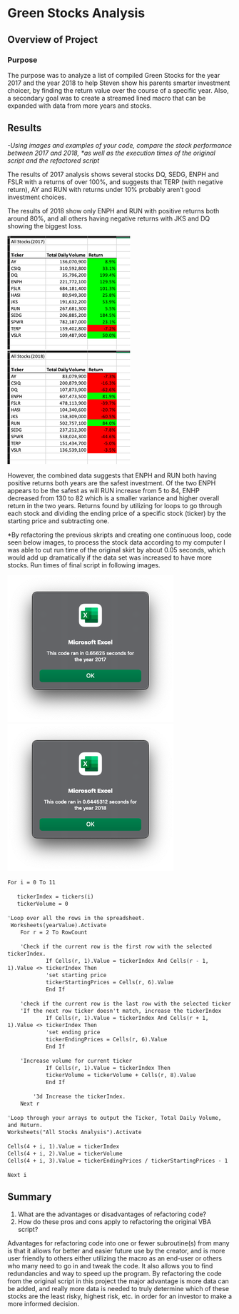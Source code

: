 # Green Stocks Analysis

## Overview of Project

### Purpose
The purpose was to analyze a list of compiled Green Stocks for the year 2017 and the year 2018 to help Steven show his parents smarter investment choicer, by finding the return value over the course of a specific year. Also, a secondary goal was to create a streamed lined macro that can be expanded with data from more years and stocks.

## Results
<i>-Using images and examples of your code, compare the stock performance between 2017 and 2018, *as well as the execution times of the original script and the refactored script</i>

The results of 2017 analysis shows several stocks DQ, SEDG, ENPH and FSLR with a returns of over 100%, and suggests that TERP (with negative return), AY and RUN with returns under 10% probably aren’t good investment choices. 

The results of 2018 show only ENPH and RUN with positive returns both around 80%, and all others having negative returns with JKS and DQ showing the biggest loss.

![Image](https://github.com/trosie3/stocks-analysis/blob/main/Resources/VBA_Challenge_2017data.png) ![Image](https://github.com/trosie3/stocks-analysis/blob/main/Resources/VBA_Chellenge_2018data.png)

However, the combined data suggests that ENPH and RUN both having positive returns both years are the safest investment. Of the two ENPH appears to be the safest as will RUN increase from 5 to 84, ENHP decreased from 130 to 82 which is a smaller variance and higher overall return in the two years. Returns found by utilizing for loops to go through each stock and dividing the ending price of a specific stock (ticker) by the starting price and subtracting one. 

*By refactoring the previous skripts and creating one continuous loop, code seen below images, to process the stock data according to my computer I was able to cut run time of the original skirt by about 0.05 seconds, which would add up dramatically if the data set was increased to have more stocks. Run times of final script in following images.

![image](https://github.com/trosie3/stocks-analysis/blob/main/Resources/VBA_Challenge_2017.png) ![image](https://github.com/trosie3/stocks-analysis/blob/main/Resources/VBA_Challenge_2018.png)  

    For i = 0 To 11
       
       tickerIndex = tickers(i)
       tickerVolume = 0
        
    'Loop over all the rows in the spreadsheet.
     Worksheets(yearValue).Activate
        For r = 2 To RowCount

        'Check if the current row is the first row with the selected tickerIndex.
                If Cells(r, 1).Value = tickerIndex And Cells(r - 1, 1).Value <> tickerIndex Then
                'set starting price
                tickerStartingPrices = Cells(r, 6).Value
                End If
        
        'check if the current row is the last row with the selected ticker
        'If the next row ticker doesn't match, increase the tickerIndex
                If Cells(r, 1).Value = tickerIndex And Cells(r + 1, 1).Value <> tickerIndex Then
                'set ending price
                tickerEndingPrices = Cells(r, 6).Value
                End If
                
        'Increase volume for current ticker
                If Cells(r, 1).Value = tickerIndex Then
                tickerVolume = tickerVolume + Cells(r, 8).Value
                End If

            '3d Increase the tickerIndex.
        Next r
    
    'Loop through your arrays to output the Ticker, Total Daily Volume, and Return.
    Worksheets("All Stocks Analysis").Activate
    
    Cells(4 + i, 1).Value = tickerIndex
    Cells(4 + i, 2).Value = tickerVolume
    Cells(4 + i, 3).Value = tickerEndingPrices / tickerStartingPrices - 1

    Next i	

## Summary
1.	What are the advantages or disadvantages of refactoring code?
2.	How do these pros and cons apply to refactoring the original VBA script?

Advantages for refactoring code into one or fewer subroutine(s) from many is that it allows for better and easier future use by the creator, and is more user friendly to others either utilizing the macro as an end-user or others who many need to go in and tweak the code. It also allows you to find redundancies and way to speed up the program. By refactoring the code from the original script in this project the major advantage is more data can be added, and really more data is needed to truly determine which of these stocks are the least risky, highest risk, etc. in order for an investor to make a more informed decision. 
